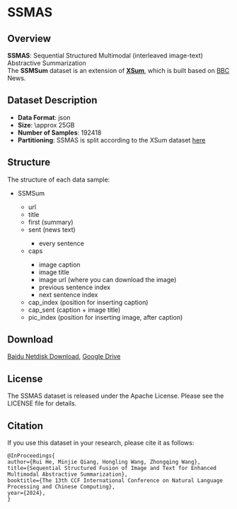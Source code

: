 # SSMAS

## Overview
**SSMAS**: Sequential Structured Multimodal (interleaved image-text) Abstractive Summarization  
The **SSMSum** dataset is an extension of [**XSum**](https://github.com/EdinburghNLP/XSum), which is built based on [BBC](https://www.bbc.com/news) News.  

## Dataset Description

- **Data Format**: json  
- **Size**: \approx 25GB  
- **Number of Samples**: 192418  
- **Partitioning**: SSMAS is split according to the XSum dataset [here](https://github.com/EdinburghNLP/XSum/blob/master/XSum-Dataset/XSum-TRAINING-DEV-TEST-SPLIT-90-5-5.json) 

## Structure

The structure of each data sample:

<ul>
    <li>SSMSum</li>
    <ul>
        <li>url</li>
        <li>title</li>
        <li>first (summary)</li>
        <li>sent (news text)</li>
        <ul>
            <li>every sentence</li>
        </ul>
        <li>caps</li>
        <ul>
            <li>image caption</li>
            <li>image title</li>
            <li>image url (where you can download the image)</li>
            <li>previous sentence index</li>
            <li>next sentence index</li>
        </ul>
        <li>cap_index (position for inserting caption)</li>
        <li>cap_sent (caption + image title)</li>
        <li>pic_index (position for inserting image, after caption)</li>
    </ul>
</ul>

## Download  

[Baidu Netdisk Download](https://pan.baidu.com/s/1sccjD5waAxcrBVnv5B0S5Q?pwd=47wl), [Google Drive](https://drive.google.com/file/d/1jZMUh6ytKc-1dG08oT5nIXg2nd2faojF/view?usp=drive_link)

## License

The SSMAS dataset is released under the Apache License. Please see the LICENSE file for details.

## Citation

If you use this dataset in your research, please cite it as follows:

```
@InProceedings{
author={Rui He, Minjie Qiang, Hongling Wang, Zhongqing Wang},
title={Sequential Structured Fusion of Image and Text for Enhanced Multimodal Abstractive Summarization},
booktitle={The 13th CCF International Conference on Natural Language Processing and Chinese Computing},
year={2024},
}
```

